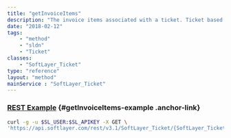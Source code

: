 ```yaml
---
title: "getInvoiceItems"
description: "The invoice items associated with a ticket. Ticket based invoice items only exist when a ticket incurs a fee that has been invoiced."
date: "2018-02-12"
tags:
    - "method"
    - "sldn"
    - "Ticket"
classes:
    - "SoftLayer_Ticket"
type: "reference"
layout: "method"
mainService : "SoftLayer_Ticket"
---
```


### [REST Example](#getInvoiceItems-example) <a href="/article/rest/"><i class="fas fa-question"></i></a> {#getInvoiceItems-example .anchor-link} 
```bash
curl -g -u $SL_USER:$SL_APIKEY -X GET \
'https://api.softlayer.com/rest/v3.1/SoftLayer_Ticket/{SoftLayer_TicketID}/getInvoiceItems'
```
